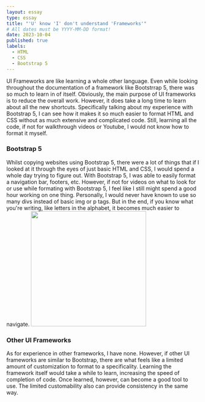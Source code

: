 ```yaml
---
layout: essay
type: essay
title: "'U' know 'I' don't understand 'Frameworks'"
# All dates must be YYYY-MM-DD format!
date: 2023-10-04
published: true
labels:
  - HTML
  - CSS
  - Bootstrap 5
---
```


UI Frameworks are like learning a whole other language. Even while looking throughout the documentation of a framework like Bootstrrap 5, there was so much to learn in of itself. Obviously, the main purpose of UI frameworks is to reduce the overall work. However, it does take a long time to learn about all the new shortcuts. Specifically talking about my experience with Bootstrap 5, I can see how it makes it so much easier to format HTML and CSS without as much extensive and complicated code. Still, learning all the code, if not for walkthrough videos or Youtube, I would not know how to format it myself.
<h3>Bootstrap 5</h3>
Whilst copying websites using Bootstrap 5, there were a lot of things that if I looked at it through the eyes of just basic HTML and CSS, I would spend a whole day trying to figure out. With Bootstrap 5, I was able to easily format a navigation bar, footers, etc. However, if not for videos on what to look for or use while formating with Bootstrap 5, I feel like I still might spend a good hour working on one thing. Personally, I would never have known to use so many divs instead of basic img or p tags. But in the end, if you know what you're writing, like letters in the alphabet, it becomes much easier to navigate.
<img src="[img/Screenshot (40).png](https://github.com/johnnyC808/johnnyC808.github.io/blob/ef5acd13e60ff19b320c82b78e5d5092edbbb0c0/img/ExampleBootstrap.png)" width="300px">
<h3>Other UI Frameworks</h3>
As for experience in other frameworks, I have none. However, if other UI frameworks are similar to Bootstrap, there are what feels like a limited amount of customization to format to a specificality. Learning the framework itself would take a while to learn, increasing the speed of completion of code. Once learned, however, can become a good tool to use. The limited customability also can provide consistency in the same way. 
